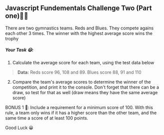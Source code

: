 ## Javascript Fundementals Challenge Two (Part one)💪🏾

There are two gymnastics teams. Reds and Blues. They compete agains each other 3 times. The winner with the highest average score wins the trophy

##### Your Task 😃:
1. Calculate the average score for each team, using the test data below
> **Data:**  Reds score 96, 108 and 89. Blues score 88, 91 and 110
2. Compare the team's average scores to determine the winner of the competition, and print it to the console. Don't forget that there can be a draw, so test for that as well (draw means they have the same average score)

BONUS 1 🎉: Include a requirement for a minimum score of 100. With this rule, a team only wins if it has a higher score than the other team, and the same time a score of at least 100 points.


Good Luck 😀
